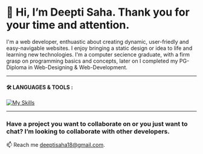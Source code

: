 # 👋 Hi, I’m Deepti Saha. Thank you for your time and attention.
I'm a web developer, enthuastic about creating dynamic, user-friedly and easy-navigable websites. I enjoy bringing a static design or idea to life and learning new technologies. I'm a computer secience graduate, with a firm grasp on programming basics and concepts, later on I completed my PG-Diploma in Web-Designing & Web-Development.

---

#### :hammer_and_wrench: LANGUAGES & TOOLS :
[![My Skills](https://skillicons.dev/icons?i=js,html,css,php,mysql)](https://skillicons.dev)

---

### Have a project you want to collaborate on or you just want to chat? I’m looking to collaborate with other developers.
 📫 Reach me deeptisaha18@gmail.com.




<!---
sahadeepti/sahadeepti is a ✨ special ✨ repository because its `README.md` (this file) appears on your GitHub profile.
You can click the Preview link to take a look at your changes.
--->
